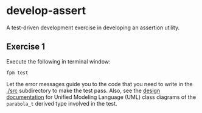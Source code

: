 develop-assert
==============

A test-driven development exercise in developing an assertion utility.

Exercise 1
----------
Execute the following in terminal window:
```
fpm test
```
Let the error messages guide you to the code that you need to write in the
[./src](./src) subdirectory to make the test pass.  Also, see the 
[design documentation](./doc/exercise-1) for Unified Modeling Language (UML)
class diagrams of the `parabola_t` derived type involved in the test.
